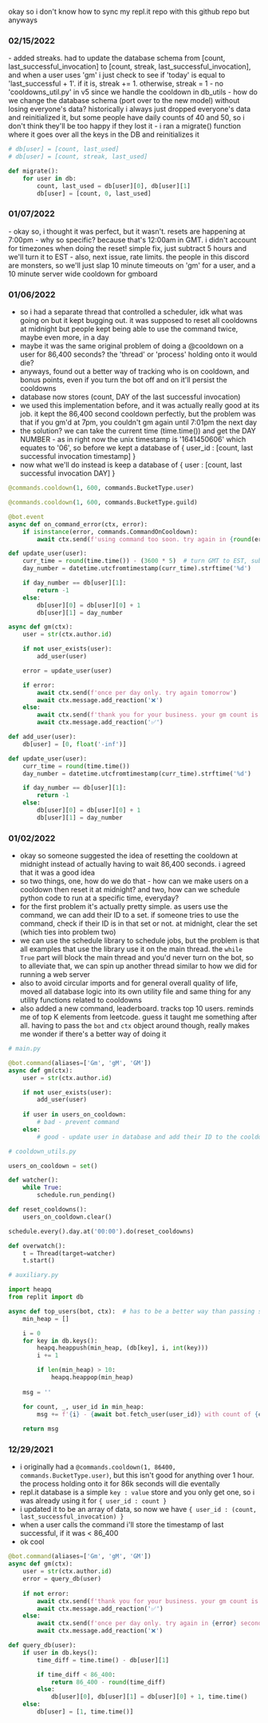 okay so i don't know how to sync my repl.it repo with this github repo but anyways

<h3>02/15/2022</h3>
- added streaks. had to update the database schema from [count, last_successful_invocation] to [count, streak, last_successful_invocation], and when a user uses 'gm' i just check to see if 'today' is equal to 'last_successful + 1'. if it is, streak += 1. otherwise, streak = 1
- no 'cooldowns_util.py' in v5 since we handle the cooldown in db_utils
- how do we change the database schema (port over to the new model) without losing everyone's data? historically i always just dropped everyone's data and reinitialized it, but some people have daily counts of 40 and 50, so i don't think they'll be too happy if they lost it
- i ran a migrate() function where it goes over all the keys in the DB and reinitializes it

```python
# db[user] = [count, last_used]
# db[user] = [count, streak, last_used]

def migrate():
    for user in db:
        count, last_used = db[user][0], db[user][1]
        db[user] = [count, 0, last_used]
```

<h3>01/07/2022</h3>
- okay so, i thought it was perfect, but it wasn't. resets are happening at 7:00pm - why so specific? because that's 12:00am in GMT. i didn't account for timezones when doing the reset! simple fix, just subtract 5 hours and we'll turn it to EST
- also, next issue, rate limits. the people in this discord are monsters, so we'll just slap 10 minute timeouts on 'gm' for a user, and a 10 minute server wide cooldown for gmboard

<h3>01/06/2022</h3>

- so i had a separate thread that controlled a scheduler, idk what was going on but it kept bugging out. it was supposed to reset all cooldowns at midnight but people kept being able to use the command twice, maybe even more, in a day
- maybe it was the same original problem of doing a @cooldown on a user for 86,400 seconds? the 'thread' or 'process' holding onto it would die?
- anyways, found out a better way of tracking who is on cooldown, and bonus points, even if you turn the bot off and on it'll persist the cooldowns
- database now stores (count, DAY of the last successful invocation)
- we used this implementation before, and it was actually really good at its job. it kept the 86,400 second cooldown perfectly, but the problem was that if you gm'd at 7pm, you couldn't gm again until 7:01pm the next day
- the solution? we can take the current time (time.time()) and get the DAY NUMBER - as in right now the unix timestamp is '1641450606' which equates to '06', so before we kept a database of { user_id : [count, last successful invocation timestamp] }
- now what we'll do instead is keep a database of { user : [count, last successful invocation DAY] }

```python
@commands.cooldown(1, 600, commands.BucketType.user)

@commands.cooldown(1, 600, commands.BucketType.guild)

@bot.event
async def on_command_error(ctx, error):
    if isinstance(error, commands.CommandOnCooldown):
        await ctx.send(f'using command too soon. try again in {round(error.retry_after)} seconds')
```

```python
def update_user(user):
    curr_time = round(time.time()) - (3600 * 5)  # turn GMT to EST, subtract 5 hours
    day_number = datetime.utcfromtimestamp(curr_time).strftime('%d')

    if day_number == db[user][1]:
        return -1
    else:
        db[user][0] = db[user][0] + 1
        db[user][1] = day_number
```

```python
async def gm(ctx):
    user = str(ctx.author.id)

    if not user_exists(user):
        add_user(user)

    error = update_user(user)

    if error:
        await ctx.send(f'once per day only. try again tomorrow')
        await ctx.message.add_reaction('❌')
    else:
        await ctx.send(f'thank you for your business. your gm count is {db[user][0]}')
        await ctx.message.add_reaction('✅')
```

```python
def add_user(user):
    db[user] = [0, float('-inf')]

def update_user(user):
    curr_time = round(time.time())
    day_number = datetime.utcfromtimestamp(curr_time).strftime('%d')

    if day_number == db[user][1]:
        return -1
    else:
        db[user][0] = db[user][0] + 1
        db[user][1] = day_number
```

<h3>01/02/2022</h3>

- okay so someone suggested the idea of resetting the cooldown at midnight instead of actually having to wait 86,400 seconds. i agreed that it was a good idea
- so two things, one, how do we do that - how can we make users on a cooldown then reset it at midnight? and two, how can we schedule python code to run at a specific time, everyday?
- for the first problem it's actually pretty simple. as users use the command, we can add their ID to a set. if someone tries to use the command, check if their ID is in that set or not. at midnight, clear the set (which ties into problem two)
- we can use the schedule library to schedule jobs, but the problem is that all examples that use the library use it on the main thread. the `while True` part will block the main thread and you'd never turn on the bot, so to alleviate that, we can spin up another thread similar to how we did for running a web server
- also to avoid circular imports and for general overall quality of life, moved all database logic into its own utility file and same thing for any utility functions related to cooldowns
- also added a new command, leaderboard. tracks top 10 users. reminds me of top K elements from leetcode. guess it taught me something after all. having to pass the `bot` and `ctx` object around though, really makes me wonder if there's a better way of doing it

```python
# main.py

@bot.command(aliases=['Gm', 'gM', 'GM'])
async def gm(ctx):
    user = str(ctx.author.id)

    if not user_exists(user):
        add_user(user)
    
    if user in users_on_cooldown:
        # bad - prevent command
    else:
        # good - update user in database and add their ID to the cooldown set
```

```python
# cooldown_utils.py

users_on_cooldown = set()

def watcher():
    while True:
        schedule.run_pending()

def reset_cooldowns():
    users_on_cooldown.clear()

schedule.every().day.at('00:00').do(reset_cooldowns)

def overwatch():
    t = Thread(target=watcher)
    t.start()
```

```python
# auxiliary.py

import heapq
from replit import db

async def top_users(bot, ctx):  # has to be a better way than passing stuff around all the time right
    min_heap = []

    i = 0
    for key in db.keys():
        heapq.heappush(min_heap, (db[key], i, int(key)))
        i += 1

        if len(min_heap) > 10:
            heapq.heappop(min_heap)
    
    msg = ''

    for count, _, user_id in min_heap:
        msg += f'{i} - {await bot.fetch_user(user_id)} with count of {count}'
    
    return msg
```

<h3>12/29/2021</h3>

- i originally had a `@commands.cooldown(1, 86400, commands.BucketType.user)`, but this isn't good for anything over 1 hour. the process holding onto it for 86k seconds will die eventally
- repl.it database is a simple `key : value` store and you only get one, so i was already using it for `{ user_id : count }`
- i updated it to be an array of data, so now we have `{ user_id : (count, last_successful_invocation) }`
- when a user calls the command i'll store the timestamp of last successful, if it was < 86_400
- ok cool

```python
@bot.command(aliases=['Gm', 'gM', 'GM'])
async def gm(ctx):
    user = str(ctx.author.id)
    error = query_db(user)
    
    if not error:
        await ctx.send(f'thank you for your business. your gm count is {db[user][0]}')
        await ctx.message.add_reaction('✅')
    else:
        await ctx.send(f'once per day only. try again in {error} seconds')
        await ctx.message.add_reaction('❌')
```

```python
def query_db(user):
    if user in db.keys():
        time_diff = time.time() - db[user][1]

        if time_diff < 86_400:
            return 86_400 - round(time_diff)
        else:
            db[user][0], db[user][1] = db[user][0] + 1, time.time()
    else:
        db[user] = [1, time.time()]
```
